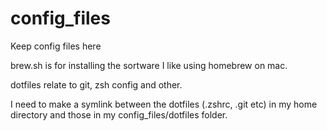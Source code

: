 # config_files
Keep config files here

brew.sh is for installing the sortware I like using homebrew on mac.

dotfiles relate to git, zsh config and other.

I need to make a symlink between the dotfiles (.zshrc, .git etc) in my home directory and those in my config_files/dotfiles folder.
